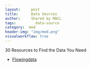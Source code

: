 ```yaml
---
layout:     post
title:      Data Sources
author:     Shared by MACL
tags: 		  data-source
category:  med
header-img: "img/med.png"
visualworkflow: true
---
```

30 Resources to Find the Data You Need
* [Flowingdata](http://flowingdata.com/2009/10/01/30-resources-to-find-the-data-you-need/)
